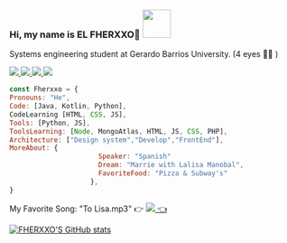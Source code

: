 ### Hi, my name is EL FHERXXO👋 <img src="https://media.giphy.com/media/KI4A9D7lsDuJiNfWt3/giphy.gif" width="50">

Systems engineering student at Gerardo Barrios University.
(4 eyes 👀👀 )


<a class="aling items center" target="_blank" href="https://https://www.twitter.com/Fheid_x_x"><img src="https://img.shields.io/badge/twitter-%231DA1F2.svg?&style=for-the-badge&logo=twitter&logoColor=white" />
<a target="_blank" href="https://www.instagram.com/feid_x.x/"><img src="https://img.shields.io/badge/instagram-%23dc2743.svg?&style=for-the-badge&logo=instagram&logoColor=white" />
 <a target="_blank" href="mailto:ferandre1718.frg@gmail.com?subject=Mensaje%20de%20Github%20aquí"><img src="https://img.shields.io/badge/gmail-%23D14836.svg?&style=for-the-badge&logo=gmail&logoColor=white" />
  <a class="aling items center" target="_blank" href="https://www.linkedin.com/in/fernando-gonz%C3%A1lez-05b297232/"><img src="https://img.shields.io/badge/linkedin-%231DA1F2.svg?&style=for-the-badge&logo=linkedin&logoColor=white" />
  
  ```javascript
const Fherxxo = {
  Pronouns: "He", 
  Code: [Java, Kotlin, Python],
  CodeLearning [HTML, CSS, JS],
  Tools: [Python, JS],
  ToolsLearning: [Node, MongoAtlas, HTML, JS, CSS, PHP],
  Architecture: ["Design system","Develop","FrontEnd"],
  MoreAbout: {
                        Speaker: "Spanish"
                        Dream: "Marrie with Lalisa Manobal",
                        FavoriteFood: "Pizza & Subway's"
                      },
  }
```
  My Favorite Song: "To Lisa.mp3" 👉 <a class="aling items center" target="_blank" href="https://open.spotify.com/album/4d2TBM8CkLdbZ8zihhs87t?si=u9nK-p5TRXibM1TfEEgpyQ"><img src="https://img.shields.io/badge/spotify-%17F800.svg?&style=for-the-badge&logo=spotify&logoColor=white" /> 👈
   
   ![FHERXXO'S GitHub stats](https://github-readme-stats.vercel.app/api?username=Fernando1809&show_icons=true&theme=tokyonight)


<!--
**Fernando1809/Fernando1809** is a ✨ _special_ ✨ repository because its `README.md` (this file) appears on your GitHub profile.

Here are some ideas to get you started:

- 🔭 I’m currently working on ...
- 🌱 I’m currently learning ...
- 👯 I’m looking to collaborate on ...
- 🤔 I’m looking for help with ...
- 💬 Ask me about ...
- 📫 How to reach me: ...
- 😄 Pronouns: ...
- ⚡ Fun fact: ...
-->
